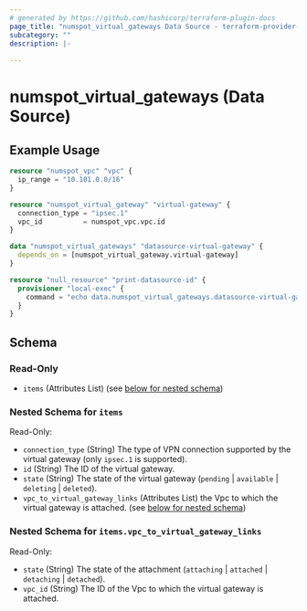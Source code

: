 ```yaml
---
# generated by https://github.com/hashicorp/terraform-plugin-docs
page_title: "numspot_virtual_gateways Data Source - terraform-provider-numspot"
subcategory: ""
description: |-
  
---
```


# numspot_virtual_gateways (Data Source)



## Example Usage

```terraform
resource "numspot_vpc" "vpc" {
  ip_range = "10.101.0.0/16"
}

resource "numspot_virtual_gateway" "virtual-gateway" {
  connection_type = "ipsec.1"
  vpc_id          = numspot_vpc.vpc.id
}

data "numspot_virtual_gateways" "datasource-virtual-gateway" {
  depends_on = [numspot_virtual_gateway.virtual-gateway]
}

resource "null_resource" "print-datasource-id" {
  provisioner "local-exec" {
    command = "echo data.numspot_virtual_gateways.datasource-virtual-gateway.items.0.id"
  }
}
```

<!-- schema generated by tfplugindocs -->
## Schema

### Read-Only

- `items` (Attributes List) (see [below for nested schema](#nestedatt--items))

<a id="nestedatt--items"></a>
### Nested Schema for `items`

Read-Only:

- `connection_type` (String) The type of VPN connection supported by the virtual gateway (only `ipsec.1` is supported).
- `id` (String) The ID of the virtual gateway.
- `state` (String) The state of the virtual gateway (`pending` \| `available` \| `deleting` \| `deleted`).
- `vpc_to_virtual_gateway_links` (Attributes List) the Vpc to which the virtual gateway is attached. (see [below for nested schema](#nestedatt--items--vpc_to_virtual_gateway_links))

<a id="nestedatt--items--vpc_to_virtual_gateway_links"></a>
### Nested Schema for `items.vpc_to_virtual_gateway_links`

Read-Only:

- `state` (String) The state of the attachment (`attaching` \| `attached` \| `detaching` \| `detached`).
- `vpc_id` (String) The ID of the Vpc to which the virtual gateway is attached.
